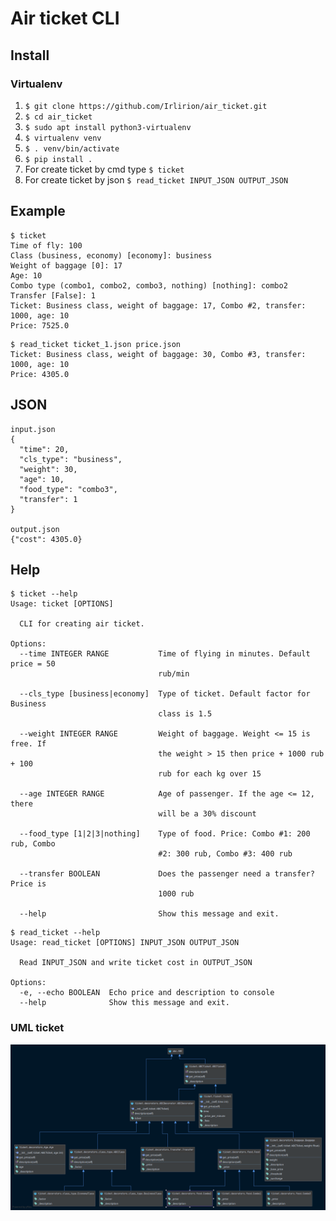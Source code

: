 # Air ticket CLI
## Install
### Virtualenv
1. ``$ git clone https://github.com/Irlirion/air_ticket.git``
2. ``$ cd air_ticket``
3. ``$ sudo apt install python3-virtualenv``
4. ``$ virtualenv venv``
5. ``$ . venv/bin/activate``
6. ``$ pip install .``
7. For create ticket by cmd type ``$ ticket``
8. For create ticket by json ``$ read_ticket INPUT_JSON OUTPUT_JSON``
## Example
````
$ ticket
Time of fly: 100
Class (business, economy) [economy]: business
Weight of baggage [0]: 17
Age: 10
Combo type (combo1, combo2, combo3, nothing) [nothing]: combo2
Transfer [False]: 1
Ticket: Business class, weight of baggage: 17, Combo #2, transfer: 1000, age: 10
Price: 7525.0
````
````
$ read_ticket ticket_1.json price.json
Ticket: Business class, weight of baggage: 30, Combo #3, transfer: 1000, age: 10
Price: 4305.0
````
## JSON
````
input.json
{
  "time": 20,
  "cls_type": "business",
  "weight": 30,
  "age": 10,
  "food_type": "combo3",
  "transfer": 1
}

output.json
{"cost": 4305.0}
````
## Help
````
$ ticket --help
Usage: ticket [OPTIONS]

  CLI for creating air ticket.

Options:
  --time INTEGER RANGE           Time of flying in minutes. Default price = 50
                                 rub/min

  --cls_type [business|economy]  Type of ticket. Default factor for Business
                                 class is 1.5

  --weight INTEGER RANGE         Weight of baggage. Weight <= 15 is free. If
                                 the weight > 15 then price + 1000 rub + 100
                                 rub for each kg over 15

  --age INTEGER RANGE            Age of passenger. If the age <= 12, there
                                 will be a 30% discount

  --food_type [1|2|3|nothing]    Type of food. Price: Combo #1: 200 rub, Combo
                                 #2: 300 rub, Combo #3: 400 rub

  --transfer BOOLEAN             Does the passenger need a transfer? Price is
                                 1000 rub

  --help                         Show this message and exit.
````
````
$ read_ticket --help
Usage: read_ticket [OPTIONS] INPUT_JSON OUTPUT_JSON

  Read INPUT_JSON and write ticket cost in OUTPUT_JSON

Options:
  -e, --echo BOOLEAN  Echo price and description to console
  --help              Show this message and exit.
````
### UML ticket
![UML diagram of ticket package](ticket.png)